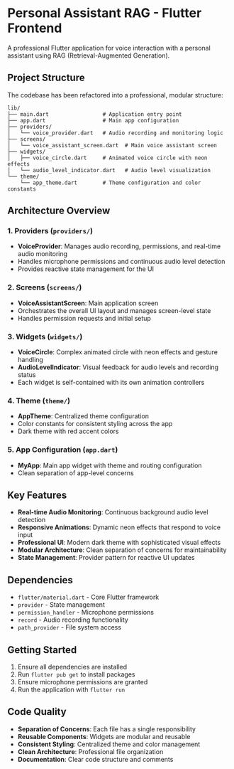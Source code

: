 # Personal Assistant RAG - Flutter Frontend

A professional Flutter application for voice interaction with a personal assistant using RAG (Retrieval-Augmented Generation).

## Project Structure

The codebase has been refactored into a professional, modular structure:

```
lib/
├── main.dart                 # Application entry point
├── app.dart                  # Main app configuration
├── providers/
│   └── voice_provider.dart   # Audio recording and monitoring logic
├── screens/
│   └── voice_assistant_screen.dart  # Main voice assistant screen
├── widgets/
│   ├── voice_circle.dart     # Animated voice circle with neon effects
│   └── audio_level_indicator.dart   # Audio level visualization
└── theme/
    └── app_theme.dart        # Theme configuration and color constants
```

## Architecture Overview

### 1. **Providers** (`providers/`)
- **VoiceProvider**: Manages audio recording, permissions, and real-time audio monitoring
- Handles microphone permissions and continuous audio level detection
- Provides reactive state management for the UI

### 2. **Screens** (`screens/`)
- **VoiceAssistantScreen**: Main application screen
- Orchestrates the overall UI layout and manages screen-level state
- Handles permission requests and initial setup

### 3. **Widgets** (`widgets/`)
- **VoiceCircle**: Complex animated circle with neon effects and gesture handling
- **AudioLevelIndicator**: Visual feedback for audio levels and recording status
- Each widget is self-contained with its own animation controllers

### 4. **Theme** (`theme/`)
- **AppTheme**: Centralized theme configuration
- Color constants for consistent styling across the app
- Dark theme with red accent colors

### 5. **App Configuration** (`app.dart`)
- **MyApp**: Main app widget with theme and routing configuration
- Clean separation of app-level concerns

## Key Features

- **Real-time Audio Monitoring**: Continuous background audio level detection
- **Responsive Animations**: Dynamic neon effects that respond to voice input
- **Professional UI**: Modern dark theme with sophisticated visual effects
- **Modular Architecture**: Clean separation of concerns for maintainability
- **State Management**: Provider pattern for reactive UI updates

## Dependencies

- `flutter/material.dart` - Core Flutter framework
- `provider` - State management
- `permission_handler` - Microphone permissions
- `record` - Audio recording functionality
- `path_provider` - File system access

## Getting Started

1. Ensure all dependencies are installed
2. Run `flutter pub get` to install packages
3. Ensure microphone permissions are granted
4. Run the application with `flutter run`

## Code Quality

- **Separation of Concerns**: Each file has a single responsibility
- **Reusable Components**: Widgets are modular and reusable
- **Consistent Styling**: Centralized theme and color management
- **Clean Architecture**: Professional file organization
- **Documentation**: Clear code structure and comments
